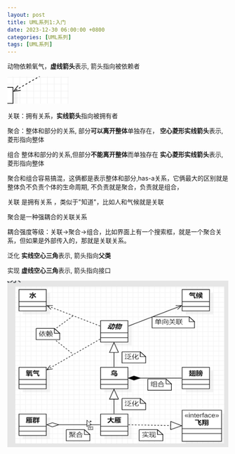 ```yaml
---
layout: post
title: UML系列1:入门
date: 2023-12-30 06:00:00 +0800
categories: [UML系列]
tags: [UML系列]
---
```

动物依赖氧气，**虚线箭头**表示, 箭头指向被依赖者

![elesos](https://raw.githubusercontent.com/elesos/assets/master/uml/1.png)

关联：拥有关系，**实线箭头**指向被拥有者

聚合：整体和部分的关系,  部分**可以离开整体**单独存在，    **空心菱形实线箭头**表示, 菱形指向整体

组合  整体和部分的关系,但部分**不能离开整体**而单独存在    **实心菱形实线箭头**表示, 菱形指向整体 

聚合和组合容易搞混，这俩都是表示整体和部分,has-a关系，它俩最大的区别就是整体负不负责个体的生命周期, 不负责就是聚合，负责就是组合，

关联 是拥有关系 ，类似于"知道"，比如人和气候就是关联

聚合是一种强耦合的关联关系

耦合强度等级：关联->聚合->组合，比如界面上有一个搜索框，就是一个聚合关系，但如果是外部传入的，那就是关联关系。

泛化  **实线空心三角**表示, 箭头指向**父类** 

实现  **虚线空心三角**表示, 箭头指向接口 

![elesos](https://raw.githubusercontent.com/elesos/assets/master/uml/2.png)